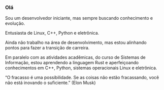 ### Olá

Sou um desenvolvedor iniciante, mas sempre buscando conhecimento e evolução.

Entusiasta de Linux, C++, Python e eletrônica.

Ainda não trabalho na área de desenvolvimento, mas estou alinhando pontos para fazer a transição de carreira.

Em paralelo com as atividades acadêmicas, do curso de Sistemas de Informação, estou aprendendo a linguagem Rust e aperfeiçoando conhecimentos em C++, Python, sistemas operacionais Linux e eletrônica.



“O fracasso é uma possibilidade. Se as coisas não estão fracassando, você não está inovando o suficiente.” (Elon Musk)
